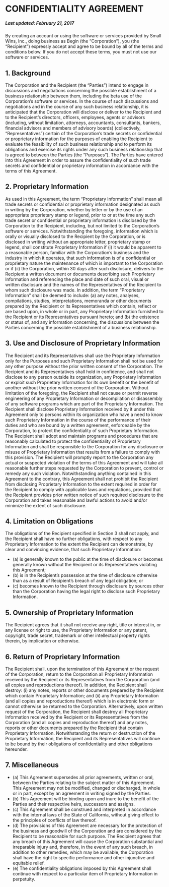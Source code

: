 # CONFIDENTIALITY AGREEMENT

##### Last updated: February 21, 2017

By creating an account or using the software or services provided by Small Wins, Inc., doing business as Begin (the “Corporation”), you (the “Recipient”) expressly accept and agree to be bound by all of the terms and conditions below. If you do not accept these terms, you must not use our software or services. 


## 1. Background

The Corporation and the Recipient (the “Parties”) intend to engage in discussions and negotiations concerning the possible establishment of a business relationship between them, including the beta use of the Corporation’s software or services. In the course of such discussions and negotiations and in the course of any such business relationship, it is anticipated that the Corporation will disclose or deliver to the Recipient and to the Recipient’s directors, officers, employees, agents or advisors (including, without limitation, attorneys, accountants, consultants, bankers, financial advisors and members of advisory boards) (collectively, “Representatives”) certain of the Corporation’s trade secrets or confidential or proprietary information for the purposes of enabling the Recipient to evaluate the feasibility of such business relationship and to perform its obligations and exercise its rights under any such business relationship that is agreed to between the Parties (the “Purposes”). The Parties have entered into this Agreement in order to assure the confidentiality of such trade secrets and confidential or proprietary information in accordance with the terms of this Agreement.


## 2. Proprietary Information

As used in this Agreement, the term “Proprietary Information” shall mean all trade secrets or confidential or proprietary information designated as such in writing by the Corporation, whether by letter or by the use of an appropriate proprietary stamp or legend, prior to or at the time any such trade secret or confidential or proprietary information is disclosed by the Corporation to the Recipient, including, but not limited to the Corporation’s software or services. Notwithstanding the foregoing, information which is orally or visually disclosed to the Recipient by the Corporation, or is disclosed in writing without an appropriate letter, proprietary stamp or legend, shall constitute Proprietary Information if (i) it would be apparent to a reasonable person, familiar with the Corporation’s business and the industry in which it operates, that such information is of a confidential or proprietary nature the maintenance of which is important to the Corporation or if (ii) the Corporation, within 30 days after such disclosure, delivers to the Recipient a written document or documents describing such Proprietary Information and referencing the place and date of such oral, visual or written disclosure and the names of the Representatives of the Recipient to whom such disclosure was made. In addition, the term “Proprietary Information” shall be deemed to include: (a) any notes, analyses, compilations, studies, interpretations, memoranda or other documents prepared by the Recipient or its Representatives which contain, reflect or are based upon, in whole or in part, any Proprietary Information furnished to the Recipient or its Representatives pursuant hereto; and (b) the existence or status of, and any information concerning, the discussions between the Parties concerning the possible establishment of a business relationship.


## 3. Use and Disclosure of Proprietary Information

The Recipient and its Representatives shall use the Proprietary Information only for the Purposes and such Proprietary Information shall not be used for any other purpose without the prior written consent of the Corporation. The Recipient and its Representatives shall hold in confidence, and shall not disclose to any person outside its organization, any Proprietary Information or exploit such Proprietary Information for its own benefit or the benefit of another without the prior written consent of the Corporation. Without limitation of the foregoing, the Recipient shall not cause or permit reverse engineering of any Proprietary Information or decompilation or disassembly of any software programs which are part of the Proprietary Information. The Recipient shall disclose Proprietary Information received by it under this Agreement only to persons within its organization who have a need to know such Proprietary Information in the course of the performance of their duties and who are bound by a written agreement, enforceable by the Corporation, to protect the confidentiality of such Proprietary Information. The Recipient shall adopt and maintain programs and procedures that are reasonably calculated to protect the confidentiality of Proprietary Information and shall be responsible to the Corporation for any disclosure or misuse of Proprietary Information that results from a failure to comply with this provision. The Recipient will promptly report to the Corporation any actual or suspected violation of the terms of this Agreement and will take all reasonable further steps requested by the Corporation to prevent, control or remedy any such violation. Notwithstanding anything contained in this Agreement to the contrary, this Agreement shall not prohibit the Recipient from disclosing Proprietary Information to the extent required in order for the Recipient to comply with applicable laws and regulations, provided that the Recipient provides prior written notice of such required disclosure to the Corporation and takes reasonable and lawful actions to avoid and/or minimize the extent of such disclosure.


## 4. Limitation on Obligations

The obligations of the Recipient specified in Section 3 shall not apply, and the Recipient shall have no further obligations, with respect to any Proprietary Information to the extent the Recipient can demonstrate, by clear and convincing evidence, that such Proprietary Information:
 - (a) is generally known to the public at the time of disclosure or becomes generally known without the Recipient or its Representatives violating this Agreement;
 - (b) is in the Recipient’s possession at the time of disclosure otherwise than as a result of Recipient’s breach of any legal obligation; or
 - (c) becomes known to the Recipient through disclosure by sources other than the Corporation having the legal right to disclose such Proprietary Information.


## 5. Ownership of Proprietary Information

The Recipient agrees that it shall not receive any right, title or interest in, or any license or right to use, the Proprietary Information or any patent, copyright, trade secret, trademark or other intellectual property rights therein, by implication or otherwise.


## 6. Return of Proprietary Information

The Recipient shall, upon the termination of this Agreement or the request of the Corporation, return to the Corporation all Proprietary Information received by the Recipient or its Representatives from the Corporation (and all copies and reproductions thereof). In addition, the Recipient shall destroy: (i) any notes, reports or other documents prepared by the Recipient which contain Proprietary Information; and (ii) any Proprietary Information (and all copies and reproductions thereof) which is in electronic form or cannot otherwise be returned to the Corporation. Alternatively, upon written request of the Corporation, the Recipient shall destroy all Proprietary Information received by the Recipient or its Representatives from the Corporation (and all copies and reproduction thereof) and any notes, reports or other documents prepared by the Recipient that contain Proprietary Information. Notwithstanding the return or destruction of the Proprietary Information, the Recipient and its Representatives will continue to be bound by their obligations of confidentiality and other obligations hereunder.


## 7. Miscellaneous

 - (a) This Agreement supersedes all prior agreements, written or oral, between the Parties relating to the subject matter of this Agreement. This Agreement may not be modified, changed or discharged, in whole or in part, except by an agreement in writing signed by the Parties.
 - (b) This Agreement will be binding upon and inure to the benefit of the Parties and their respective heirs, successors and assigns.
 - (c) This Agreement shall be construed and interpreted in accordance with the internal laws of the State of California, without giving effect to the principles of conflicts of law thereof.
 - (d) The provisions of this Agreement are necessary for the protection of the business and goodwill of the Corporation and are considered by the Recipient to be reasonable for such purpose. The Recipient agrees that any breach of this Agreement will cause the Corporation substantial and irreparable injury and, therefore, in the event of any such breach, in addition to other remedies, which may be available, the Corporation shall have the right to specific performance and other injunctive and equitable relief.
 - (e) The confidentiality obligations imposed by this Agreement shall continue with respect to a particular item of Proprietary Information in perpetuity.